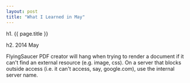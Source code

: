 ```yaml
---
layout: post
title: "What I Learned in May"
---
```


h1. {{ page.title }}

h2. 2014 May

FlyingSaucer PDF creator will hang when trying to render a document if 
it can't find an external resource (e.g. image, css). On a server that 
blocks outside access (i.e. it can't access, say, google.com), use the
internal server name.

